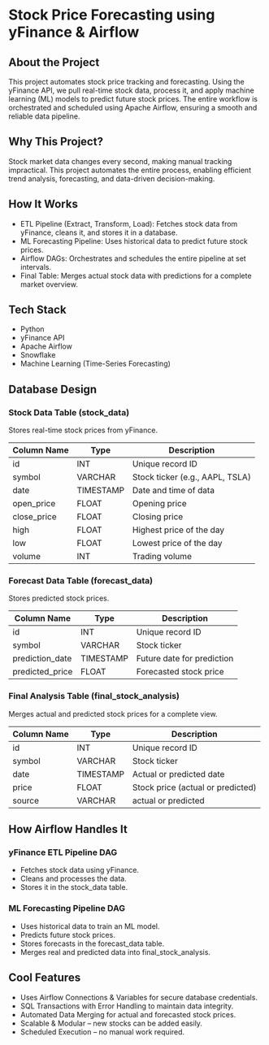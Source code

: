# Stock Price Forecasting using yFinance & Airflow  

## About the Project  
This project automates stock price tracking and forecasting. Using the yFinance API, we pull real-time stock data, process it, and apply machine learning (ML) models to predict future stock prices. The entire workflow is orchestrated and scheduled using Apache Airflow, ensuring a smooth and reliable data pipeline.  

## Why This Project?  
Stock market data changes every second, making manual tracking impractical. This project automates the entire process, enabling efficient trend analysis, forecasting, and data-driven decision-making.  

## How It Works  
- ETL Pipeline (Extract, Transform, Load): Fetches stock data from yFinance, cleans it, and stores it in a database.  
- ML Forecasting Pipeline: Uses historical data to predict future stock prices.  
- Airflow DAGs: Orchestrates and schedules the entire pipeline at set intervals.  
- Final Table: Merges actual stock data with predictions for a complete market overview.  

## Tech Stack  
- Python  
- yFinance API  
- Apache Airflow  
- Snowflake  
- Machine Learning (Time-Series Forecasting)   

## Database Design  

### Stock Data Table (stock_data)  
Stores real-time stock prices from yFinance.  

| Column Name  | Type     | Description                  |  
|-------------|----------|------------------------------|  
| id          | INT      | Unique record ID             |  
| symbol      | VARCHAR  | Stock ticker (e.g., AAPL, TSLA) |  
| date        | TIMESTAMP | Date and time of data        |  
| open_price  | FLOAT    | Opening price                |  
| close_price | FLOAT    | Closing price                |  
| high        | FLOAT    | Highest price of the day     |  
| low         | FLOAT    | Lowest price of the day      |  
| volume      | INT      | Trading volume               |  

### Forecast Data Table (forecast_data)  
Stores predicted stock prices.  

| Column Name      | Type     | Description               |  
|------------------|----------|---------------------------|  
| id              | INT      | Unique record ID          |  
| symbol          | VARCHAR  | Stock ticker              |  
| prediction_date | TIMESTAMP | Future date for prediction |  
| predicted_price | FLOAT    | Forecasted stock price    |  

### Final Analysis Table (final_stock_analysis)  
Merges actual and predicted stock prices for a complete view.  

| Column Name  | Type     | Description                     |  
|-------------|----------|---------------------------------|  
| id          | INT      | Unique record ID               |  
| symbol      | VARCHAR  | Stock ticker                   |  
| date        | TIMESTAMP | Actual or predicted date       |  
| price       | FLOAT    | Stock price (actual or predicted) |  
| source      | VARCHAR  | actual or predicted            |  

## How Airflow Handles It  

### yFinance ETL Pipeline DAG  
- Fetches stock data using yFinance.  
- Cleans and processes the data.  
- Stores it in the stock_data table.  

### ML Forecasting Pipeline DAG  
- Uses historical data to train an ML model.  
- Predicts future stock prices.  
- Stores forecasts in the forecast_data table.  
- Merges real and predicted data into final_stock_analysis.  

## Cool Features  
- Uses Airflow Connections & Variables for secure database credentials.  
- SQL Transactions with Error Handling to maintain data integrity.  
- Automated Data Merging for actual and forecasted stock prices.  
- Scalable & Modular – new stocks can be added easily.  
- Scheduled Execution – no manual work required.  
